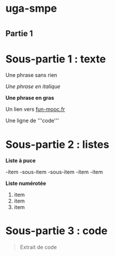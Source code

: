 # uga-smpe
# <h2> Partie 1

# <h1> Sous-partie 1 : texte

Une phrase sans rien

*Une phrase en italique*

**Une phrase en gras**

Un lien vers [fun-mooc.fr](https://www.fun-mooc.fr)

Une ligne de '''code'''

# <h1> Sous-partie 2 : listes

**Liste à puce**

-item
	-sous-item
	-sous-item
-item
-item

**Liste numérotée**

1. item
2. item
3. item

# <h1> Sous-partie 3 : code

> Extrait de code



